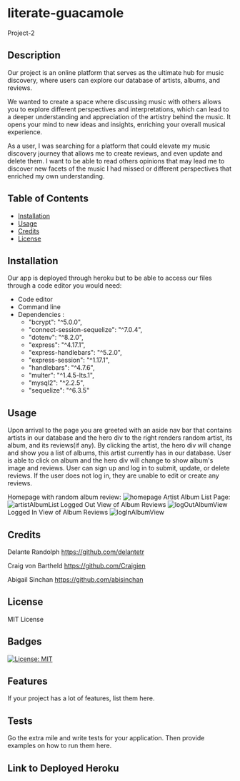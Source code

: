 # literate-guacamole
Project-2

## Description
Our project is an online platform that serves as the ultimate hub for music discovery, where users can explore our database of artists, albums, and reviews.

We wanted to create a space where discussing music with others allows you to explore different perspectives and interpretations, which can lead to a deeper understanding and appreciation of the artistry behind the music. It opens your mind to new ideas and insights, enriching your overall musical experience.

As a user, I was searching for a platform that could elevate my music discovery journey that allows me to create reviews, and even update and delete them. I want to be able to read others opinions that may lead me to discover new facets of the music I had missed or different perspectives that enriched my own understanding.




## Table of Contents

- [Installation](#installation)
- [Usage](#usage)
- [Credits](#credits)
- [License](#license)

## Installation
Our app is deployed through heroku but to be able to access our files through a code editor you would need: 
* Code editor
* Command line
* Dependencies :
    * "bcrypt": "^5.0.0",
    * "connect-session-sequelize": "^7.0.4",
    * "dotenv": "^8.2.0",
    * "express": "^4.17.1",
    * "express-handlebars": "^5.2.0",
    * "express-session": "^1.17.1",
    * "handlebars": "^4.7.6",
    * "multer": "^1.4.5-lts.1",
    * "mysql2": "^2.2.5",
    * "sequelize": "^6.3.5"

## Usage

Upon arrival to the page you are greeted with an aside nav bar that contains artists in our database and the hero div to the right renders random artist, its album, and its reviews(if any). By clicking the artist, the hero div will change and show you a list of albums, this artist currently has in our database. User is able to click on album and the hero div will change to show album's image and reviews. User can sign up and log in to submit, update, or delete reviews. If the user does not log in, they are unable to edit or create any reviews.

Homepage with random album review:
![homepage](https://github.com/delantetr/literate-guacamole/assets/132783183/4303bf89-609f-4723-b244-c1423ee5c16c)
Artist Album List Page:
![artistAlbumList](https://github.com/delantetr/literate-guacamole/assets/132783183/3cb3bcd7-387e-4bab-ab6a-b9dc0771a1f8)
Logged Out View of Album Reviews
![logOutAlbumView](https://github.com/delantetr/literate-guacamole/assets/132783183/7ad985e0-7595-47c3-b194-8da1f364f33f)
Logged In View of Album Reviews
![logInAlbumView](https://github.com/delantetr/literate-guacamole/assets/132783183/f1fbee9d-e6ff-4e13-98e3-20ebed3ba57f)

## Credits
Delante Randolph
https://github.com/delantetr

Craig von Bartheld
https://github.com/Craigien

Abigail Sinchan
https://github.com/abisinchan


## License

MIT License


## Badges
[![License: MIT](https://img.shields.io/badge/License-MIT-yellow.svg)](https://opensource.org/licenses/MIT)

## Features

If your project has a lot of features, list them here.


## Tests

Go the extra mile and write tests for your application. Then provide examples on how to run them here.

## Link to Deployed Heroku

